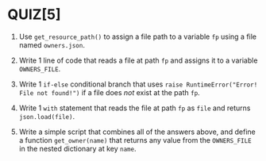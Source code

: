 # QUIZ[5]

1. Use `get_resource_path()` to assign a file path to a variable `fp` using a file named `owners.json`.

2. Write 1 line of code that reads a file at path `fp` and assigns it to a variable `OWNERS_FILE`.

3. Write 1 `if-else` conditional branch that uses `raise RuntimeError("Error! File not found!")` if a file does *not* exist at the path `fp`.

4. Write 1 `with` statement that reads the file at path `fp` as `file` and returns `json.load(file)`.

5. Write a simple script that combines all of the answers above, and define a function `get_owner(name)` that returns any value from the `OWNERS_FILE` in the nested dictionary at key `name`.